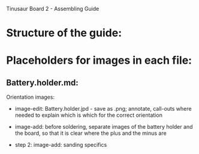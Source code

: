 Tinusaur Board 2 - Assembling Guide

# Structure of the guide:

# Placeholders for images in each file:

## Battery.holder.md:
Orientation images:
- image-edit: Battery.holder.jpd - save as .png; annotate, call-outs where needed to explain which is which for the correct orientation
- image-add: before soldering, separate images of the battery holder and the board, so that it is clear where the plus and the minus are

- step 2: image-add: sanding specifics
